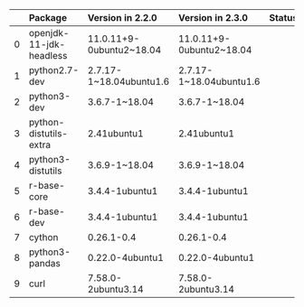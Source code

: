 <!-- markdown-link-check-disable -->

|    | Package                 | Version in 2.2.0         | Version in 2.3.0         | Status   |
|---:|:------------------------|:-------------------------|:-------------------------|:---------|
|  0 | openjdk-11-jdk-headless | 11.0.11+9-0ubuntu2~18.04 | 11.0.11+9-0ubuntu2~18.04 |          |
|  1 | python2.7-dev           | 2.7.17-1~18.04ubuntu1.6  | 2.7.17-1~18.04ubuntu1.6  |          |
|  2 | python3-dev             | 3.6.7-1~18.04            | 3.6.7-1~18.04            |          |
|  3 | python-distutils-extra  | 2.41ubuntu1              | 2.41ubuntu1              |          |
|  4 | python3-distutils       | 3.6.9-1~18.04            | 3.6.9-1~18.04            |          |
|  5 | r-base-core             | 3.4.4-1ubuntu1           | 3.4.4-1ubuntu1           |          |
|  6 | r-base-dev              | 3.4.4-1ubuntu1           | 3.4.4-1ubuntu1           |          |
|  7 | cython                  | 0.26.1-0.4               | 0.26.1-0.4               |          |
|  8 | python3-pandas          | 0.22.0-4ubuntu1          | 0.22.0-4ubuntu1          |          |
|  9 | curl                    | 7.58.0-2ubuntu3.14       | 7.58.0-2ubuntu3.14       |          |